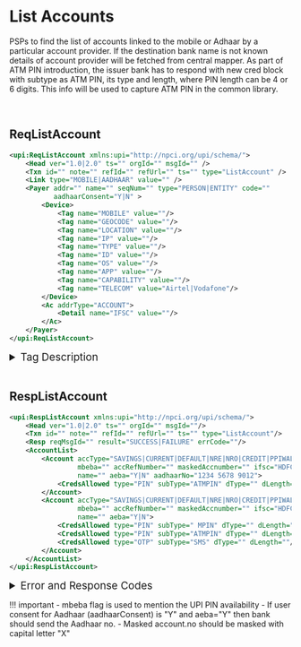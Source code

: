 # **List Accounts**
PSPs to find the list of accounts linked to the mobile or Adhaar by a particular account
provider. If the destination bank name is not known details of account provider will be
fetched from central mapper.
As part of ATM PIN introduction, the issuer bank has to respond with new cred block with
subtype as ATM PIN, its type and length, where PIN length can be 4 or 6 digits. This info
will be used to capture ATM PIN in the common library.

<br />

## **ReqListAccount**

```xml  hl_lines="6 17"
<upi:ReqListAccount xmlns:upi="http://npci.org/upi/schema/">                                                            
    <Head ver="1.0|2.0" ts="" orgId="" msgId="" />
    <Txn id="" note="" refId="" refUrl="" ts="" type="ListAccount" />
    <Link type="MOBILE|AADHAAR" value="" />
    <Payer addr="" name="" seqNum="" type="PERSON|ENTITY" code="" 
           aadhaarConsent="Y|N" >
        <Device>
            <Tag name="MOBILE" value=""/>
            <Tag name="GEOCODE" value=""/>
            <Tag name="LOCATION" value=""/>
            <Tag name="IP" value=""/>
            <Tag name="TYPE" value=""/>
            <Tag name="ID" value=""/>
            <Tag name="OS" value=""/>
            <Tag name="APP" value=""/>
            <Tag name="CAPABILITY" value=""/>
            <Tag name="TELECOM" value="Airtel|Vodafone"/>
        </Device>
        <Ac addrType="ACCOUNT">
            <Detail name="IFSC" value=""/>
        </Ac>
    </Payer>
</upi:ReqListAccount>
```

<details><summary style="font-size:14pt">Tag Description</summary>
    <table>
        <tr><th style="background-color:DodgerBlue">Tag Num</th><th style="background-color:DodgerBlue">Message Item</th><th style="background-color:DodgerBlue">XML Tag</th><th style="background-color:DodgerBlue">Occurrence</th></tr>
        <tr><td>24.1</td><td>Linked account list</td><td>&lt;Link&gt;</td><td>1..1</td></tr>
        <tr><td>24.1.2</td><td>Account linkage to Mobile/Aadhaar </td><td>type</td><td>1..1</td></tr>
        <tr><td>24.1.3</td><td>Mobile or Aadhaar Number</td><td>value</td><td>1..1</td></tr>
        <tr><td><mark>24.1.4</mark></td><td><mark>Aadhaar Consent</mark></td><td><mark>aadhaarConsent</mark></td><td><mark>1..1</mark></td></tr>
        <tr><td><mark>24.1.5</mark></td><td><mark>TELECOM Operator</mark></td><td><mark>value</mark></td><td><mark>1..n</mark></td></tr>
    </table>
</details>

<br />

## **RespListAccount**

```xml hl_lines="6 11"
<upi:RespListAccount xmlns:upi="http://npci.org/upi/schema/">
    <Head ver="1.0|2.0" ts="" orgId="" msgId=""/>
    <Txn id="" note="" refId="" refUrl="" ts="" type="ListAccount"/>
    <Resp reqMsgId="" result="SUCCESS|FAILURE" errCode=""/>
    <AccountList>
        <Account accType="SAVINGS|CURRENT|DEFAULT|NRE|NRO|CREDIT|PPIWALLET|BANKWALLET|SOD|UOD" 
                 mbeba="" accRefNumber="" maskedAccnumber="" ifsc="HDFC0000101" mmid="9056014" 
                 name="" aeba="Y|N" aadhaarNo="1234 5678 9012">
            <CredsAllowed type="PIN" subType="ATMPIN" dType="" dLength=""/>
        </Account>
        <Account accType="SAVINGS|CURRENT|DEFAULT|NRE|NRO|CREDIT|PPIWALLET|BANKWALLET|SOD|UOD" 
                 mbeba="" accRefNumber="" maskedAccnumber="" ifsc="HDFC0000103" mmid="9056114" 
                 name="" aeba="Y|N">
            <CredsAllowed type="PIN" subType=" MPIN" dType="" dLength=""/>
            <CredsAllowed type="PIN" subType="ATMPIN" dType="" dLength=""/>
            <CredsAllowed type="OTP" subType="SMS" dType="" dLength=""/>
        </Account>
    </AccountList>
</upi:RespListAccount>
```

<details><summary style="font-size:14pt">Error and Response Codes</summary>
<table cellpadding=".5px">
    <tr><th style="background-color:DodgerBlue">Error Code</th><th style="background-color:DodgerBlue">Message Details</th><th style="background-color:DodgerBlue">Element/Tag</th><th style="background-color:DodgerBlue">Attribute</th></tr>
    <tr><td>U17</td><td>PSP IS NOT REGISTERED</td><td>&lt;Head/&gt;</td><td>orgId </td></tr>
    <tr><td>U52</td><td>PSP ORGID NOT FOUND</td><td>&lt;Head/&gt;</td><td>orgId </td></tr>
    <tr><td>Z02</td><td>VER NUMERIC/DECIMAL MIN LENGTH 1 MAX LENGTH 6</td><td>&lt;Head/&gt;</td><td>ver </td></tr>
    <tr><td>Z03</td><td>TS MUST BE ISO_ZONE FORMAT</td><td>&lt;Head/&gt;</td><td>ts </td></tr>
    <tr><td>Z06</td><td>MSGID MUST BE PRESENT MAXLENGTH 35</td><td>&lt;Head/&gt;</td><td>msgId </td></tr>
    <tr><td>P01</td><td>PAYER NOT PRESENT</td><td>&lt;Payer/&gt;</td><td></td></tr>
    <tr><td>P02</td><td>PAYER.ADDR MUST BE VALID VPA MAXLENGTH 255</td><td></td><td>addr</td></tr>
    <tr><td>P03</td><td>PAYER.NAME ALPHANUMERIC MINLEGTH 1 MAXLENGTH 99</td><td></td><td>name</td></tr>
    <tr><td>P04</td><td>PAYER.SEQNUM NUMERIC MINLEGTH 1 MAXLENGTH 3</td><td></td><td>seqNum</td></tr>
    <tr><td>P05</td><td>PAYER.TYPE MUST BE PRESENT/VALID</td><td></td><td>type</td></tr>
    <tr><td>P06</td><td>PAYER.CODE NUMERIC OF LENGTH 4</td><td></td><td>code</td></tr>
    <tr><td><mark>P09</mark></td><td><mark>PAYER.AADHAARCONSENT MUST BE PRESENT</mark></td><td></td><td><mark>aadhaarConsent</mark></td></tr>
    <tr><td>Y01</td><td>LINK NOT PRESENT</td><td>&lt;Link/&gt;</td><td></td></tr>
    <tr><td>Y02</td><td>LINK.TYPE MUST BE PRESENT/VALID</td><td></td><td>type</td></tr>
    <tr><td>Y03</td><td>LINK.VALUE MUST BE PRESENT/VALID</td><td></td><td>value</td></tr>
</table>
</details>

!!! important
    - mbeba flag is used to mention the UPI PIN availability
    - If user consent for Aadhaar (aadhaarConsent) is "Y" and aeba="Y" then bank should send the Aadhaar no. 
    - Masked account.no should be masked with capital letter "X"

